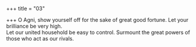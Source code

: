 +++
title = "03"

+++
O Agni, show yourself off for the sake of great good fortune. Let your  brilliance be very high.  
Let our united household be easy to control. Surmount the great powers  of those who act as our rivals.  
